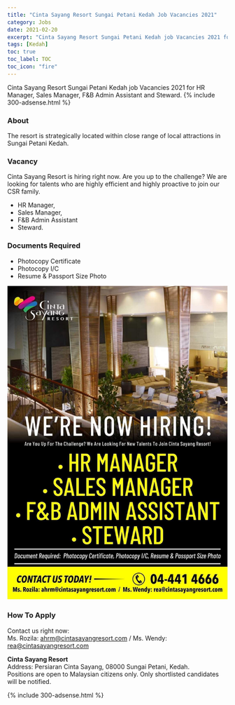 ```yaml
---
title: "Cinta Sayang Resort Sungai Petani Kedah Job Vacancies 2021" 
category: Jobs 
date: 2021-02-20
excerpt: "Cinta Sayang Resort Sungai Petani Kedah job Vacancies 2021 for HR Manager, Sales Manager, F&B Admin Assistant and Steward" 
tags: [Kedah] 
toc: true 
toc_label: TOC 
toc_icon: "fire" 
--- 
```


Cinta Sayang Resort Sungai Petani Kedah job Vacancies 2021 for HR Manager, Sales Manager, F&B Admin Assistant and Steward.
{% include 300-adsense.html %} 

### About
The resort is strategically located within close range of local attractions in Sungai Petani Kedah.

### Vacancy
Cinta Sayang Resort is hiring right now. Are you up to the challenge? We are looking for talents who are highly efficient and highly proactive to join our CSR family.
- HR Manager, 
- Sales Manager, 
- F&B Admin Assistant 
- Steward.

### Documents Required
- Photocopy Certificate
- Photocopy I/C
- Resume & Passport Size Photo

![Cinta Sayang Resort Jobs Vacancies 2021!](/assets/images/2021-02/cinta-sayang-resort-kedah-vacancies-feb-2021.jpg "Cinta Sayang Resort Jobs Vacancies 2021")

### How To Apply
Contact us right now:<br/>
Ms. Rozila: ahrm@cintasayangresort.com / Ms. Wendy: rea@cintasayangresort.com

**Cinta Sayang Resort** <br/>
Address: Persiaran Cinta Sayang, 08000 Sungai Petani, Kedah.<br/>
Positions are open to Malaysian citizens only. Only shortlisted candidates will be notified.

{% include 300-adsense.html %} 